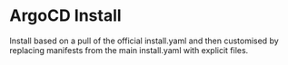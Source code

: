 # ArgoCD Install

Install based on a pull of the official install.yaml and then customised by replacing manifests
from the main install.yaml with explicit files.

